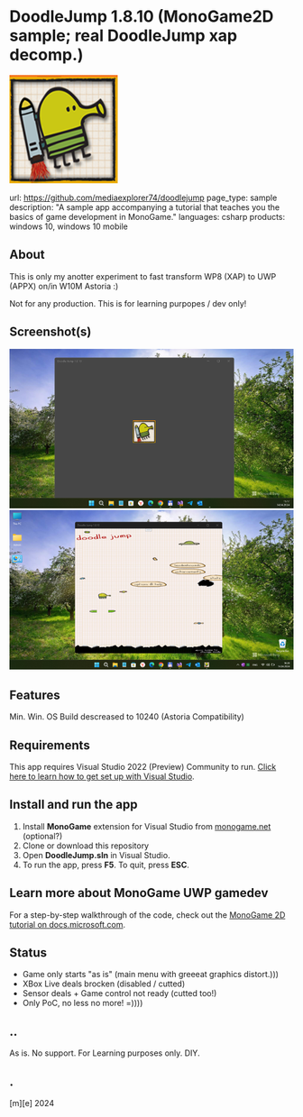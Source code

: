 # DoodleJump 1.8.10 (MonoGame2D sample; real DoodleJump xap decomp.)

![Logo](Images/DoodleJump.png)

url: https://github.com/mediaexplorer74/doodlejump
page_type: sample
description: "A sample app accompanying a tutorial that teaches you the basics of game development in MonoGame."
languages: csharp
products: windows 10, windows 10 mobile

## About 
This is only my anotter experiment to fast transform WP8 (XAP) to UWP (APPX) on/in W10M Astoria :)
 
Not for any production. This is for learning purpopes / dev only!

## Screenshot(s)

![](Images/screenshot01.png)
![](Images/screenshot02.png)

## Features
Min. Win. OS Build descreased to 10240 (Astoria Compatibility)

## Requirements
This app requires Visual Studio 2022 (Preview) Community to run. [Click here to learn how to get set up with Visual Studio](https://docs.microsoft.com/windows/uwp/get-started/get-set-up).

## Install and run the app
1. Install **MonoGame** extension for Visual Studio from [monogame.net](http://www.monogame.net/) (optional?)
2. Clone or download this repository
3. Open **DoodleJump.sln** in Visual Studio.
4. To run the app, press **F5**. To quit, press **ESC**.

## Learn more about MonoGame UWP gamedev
For a step-by-step walkthrough of the code, check out the [MonoGame 2D tutorial on docs.microsoft.com](https://web.archive.org/web/20170907085024/https://docs.microsoft.com/en-us/windows/uwp/get-started/get-started-tutorial-game-mg2d).

## Status
- Game only starts "as is" (main menu with greeeat graphics distort.)))
- XBox Live deals brocken (disabled / cutted)
- Sensor deals + Game control not ready (cutted too!)
- Only PoC, no less no more! =))))


## ..
As is. No support. For Learning purposes only. DIY.

## .
[m][e] 2024
